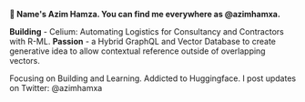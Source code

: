 **👋 Name's Azim Hamza. You can find me everywhere as @azimhamxa.**

**Building** - Celium: Automating Logistics for Consultancy and Contractors with R-ML. 
**Passion** - a Hybrid GraphQL and Vector Database to create generative idea to allow contextual reference outside of overlapping vectors.

Focusing on Building and Learning. Addicted to Huggingface.
I post updates on Twitter: @azimhamxa
